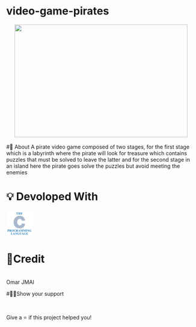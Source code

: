 # video-game-pirates

 <p align="center"><img width="460" height="300" src="https://ibb.co/t292KWN"></p>
 
 #📣 About 
 A pirate video game composed of two stages, for the first stage which is a labyrinth where the pirate will look for treasure which contains puzzles that
 must be solved to leave the latter and for the second stage in an island here the pirate goes solve the puzzles but avoid meeting the enemies
 
# 💡 Devoloped With
<span><img height="70" src="https://raw.githubusercontent.com/github/explore/80688e429a7d4ef2fca1e82350fe8e3517d3494d/topics/c/c.png"></span>



# 📝Credit

<br>
  Omar JMAI

#👨‍🚀Show your support

<br>

Give a ⭐️ if this project helped you!
